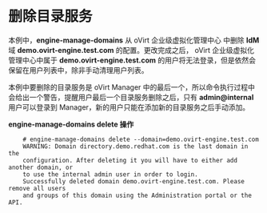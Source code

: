 # 删除目录服务

本例中，**engine-manage-domains** 从 oVirt 企业级虚拟化管理中心 中删除 **IdM** 域 **demo.ovirt-engine.test.com** 的配置。更改完成之后， oVirt 企业级虚拟化管理中心中属于 **demo.ovirt-engine.test.com** 的用户将无法登录，但是依然会保留在用户列表中，除非手动清理用户列表。

本例中要删除的目录服务是 oVirt Manager 中的最后一个，所以命令执行过程中会给出一个警告，提醒用户最后一个目录服务删除之后，只有 **admin@internal** 用户可以登录到 Manager，新的用户只能在添加新的目录服务之后手动添加。

**engine-manage-domains delete 操作**

```
    # engine-manage-domains delete --domain=demo.ovirt-engine.test.com
    WARNING: Domain directory.demo.redhat.com is the last domain in the
    configuration. After deleting it you will have to either add another domain, or
    to use the internal admin user in order to login.
    Successfully deleted domain demo.ovirt-engine.test.com. Please remove all users
    and groups of this domain using the Administration portal or the API.
```
